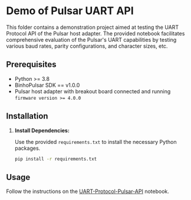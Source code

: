 # Demo of Pulsar UART API

This folder contains a demonstration project aimed at testing the UART Protocol API of the Pulsar host adapter. The provided notebook facilitates comprehensive evaluation of the Pulsar's UART capabilities by testing various baud rates, parity configurations, and character sizes, etc.

## Prerequisites

- Python >= 3.8
- BinhoPulsar SDK == v1.0.0
- Pulsar host adapter with breakout board connected and running `firmware version >= 4.0.0`

## Installation

1. **Install Dependencies:**

   Use the provided `requirements.txt` to install the necessary Python packages.

   ```bash
   pip install -r requirements.txt
   ```

## Usage

Follow the instructions on the [UART-Protocol-Pulsar-API](UART-Protocol-Pulsar-API.ipynb) notebook.